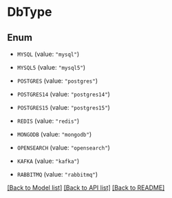 # DbType

## Enum


* `MYSQL` (value: `"mysql"`)

* `MYSQL5` (value: `"mysql5"`)

* `POSTGRES` (value: `"postgres"`)

* `POSTGRES14` (value: `"postgres14"`)

* `POSTGRES15` (value: `"postgres15"`)

* `REDIS` (value: `"redis"`)

* `MONGODB` (value: `"mongodb"`)

* `OPENSEARCH` (value: `"opensearch"`)

* `KAFKA` (value: `"kafka"`)

* `RABBITMQ` (value: `"rabbitmq"`)


[[Back to Model list]](../README.md#documentation-for-models) [[Back to API list]](../README.md#documentation-for-api-endpoints) [[Back to README]](../README.md)


